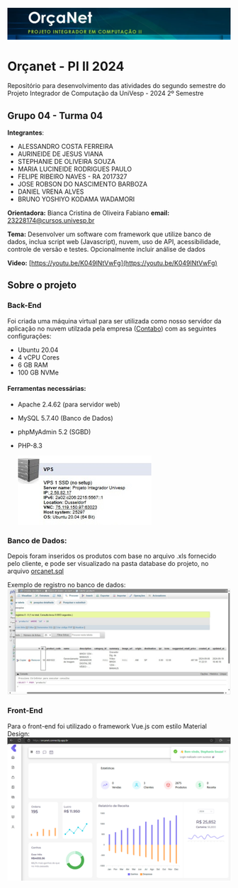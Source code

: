 ![image](https://github.com/stephanie0503/Orcanet_PI2024/blob/main/imagens/banner_github.png)
  
# Orçanet - PI II 2024
Repositório para desenvolvimento das atividades do segundo semestre do Projeto Integrador de Computação da UniVesp - 2024 2º Semestre

## Grupo 04 - Turma 04

**Integrantes**: 

- ALESSANDRO COSTA FERREIRA
- AURINEIDE DE JESUS VIANA
- STEPHANIE DE OLIVEIRA SOUZA
- MARIA LUCINEIDE RODRIGUES PAULO
- FELIPE RIBEIRO NAVES - RA 2017327
- JOSE ROBSON DO NASCIMENTO BARBOZA
- DANIEL VRENA ALVES
- BRUNO YOSHIYO KODAMA WADAMORI

**Orientadora:** Bianca Cristina de Oliveira Fabiano
**email:** 23228174@cursos.univesp.br

**Tema:** Desenvolver um software com framework que utilize banco de dados, inclua script web (Javascript), nuvem, uso de API, acessibilidade, controle de versão e testes. Opcionalmente incluir análise de dados

**Video:** [https://youtu.be/K049lNtVwFg](https://youtu.be/K049lNtVwFg)

## Sobre o projeto

### Back-End

Foi criada uma máquina virtual para ser utilizada como nosso servidor da aplicação no nuvem utilzada pela empresa ([Contabo](https://contabo.com/en/)) com as seguintes configurações:

- Ubuntu 20.04 
- 4 vCPU Cores
- 6 GB RAM
- 100 GB NVMe

#### Ferramentas necessárias:

- Apache 2.4.62 (para servidor web)
- MySQL 5.7.40  (Banco de Dados)
- phpMyAdmin 5.2 (SGBD)
- PHP-8.3

  ![image](https://github.com/stephanie0503/Orcanet_PI2024/blob/main/imagens/Maquina_Virtual.png)

### Banco de Dados:

Depois foram inseridos os produtos com base no arquivo .xls fornecido pelo cliente, e pode ser visualizado na pasta database do projeto, no arquivo [orcanet.sql](https://github.com/stephanie0503/Orcanet_PI2024/blob/main/database/orcanet.sql)

Exemplo de  registro no banco de dados:
![image](https://github.com/stephanie0503/Orcanet_PI2024/blob/main/imagens/Exemplo_Banco_de_Dados.png)


### Front-End

Para o front-end foi utilizado o framework Vue.js com estilo Material Design: 
![image](https://github.com/stephanie0503/Orcanet_PI2024/blob/main/imagens/Exemplo_frontend.png)
